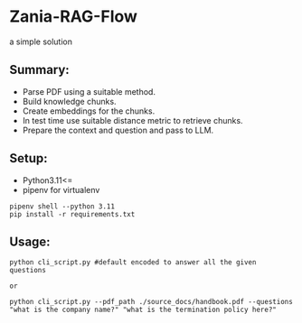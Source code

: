 # Zania-RAG-Flow
a simple solution 

## Summary:
* Parse PDF using a suitable method.
* Build knowledge chunks.
* Create embeddings for the chunks.
* In test time use suitable distance metric to retrieve chunks.
* Prepare the context and question and pass to LLM.

## Setup:
 * Python3.11<=
 * pipenv for virtualenv
```
pipenv shell --python 3.11
pip install -r requirements.txt
```
## Usage:
```
python cli_script.py #default encoded to answer all the given questions

or

python cli_script.py --pdf_path ./source_docs/handbook.pdf --questions "what is the company name?" "what is the termination policy here?"
```
